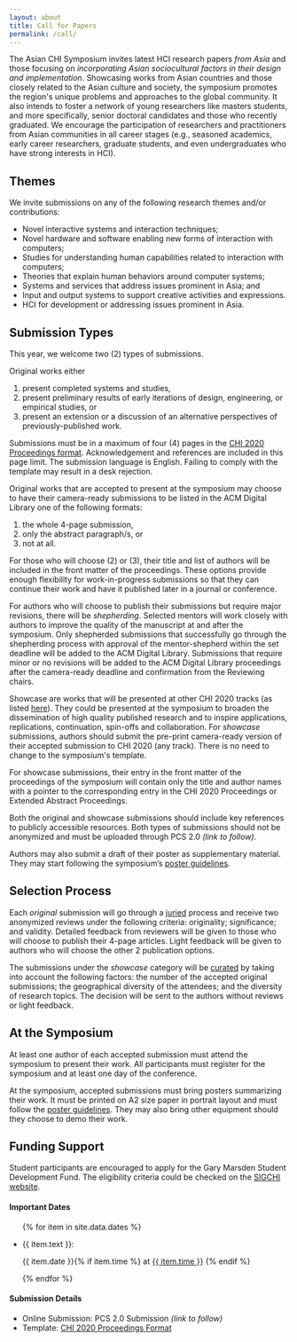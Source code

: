 ```yaml
---
layout: about
title: Call for Papers
permalink: /call/
---
```


<div class="abstract">
    <p class="abstract-overview">
        The Asian CHI Symposium invites latest HCI research papers <em>from Asia</em> and those focusing on <em>incorporating Asian sociocultural factors in their design and implementation</em>. Showcasing works from Asian countries and those closely related to the Asian culture and society, the symposium promotes the region's unique problems and approaches to the global community. It also intends to foster a network of young researchers like masters students, and more specifically, senior doctoral candidates and those who recently graduated. We encourage the participation of researchers and practitioners from Asian communities in all career stages (e.g., seasoned academics, early career researchers, graduate students, and even undergraduates who have strong interests in HCI).
    </p>
    <h2>Themes</h2>
    <div class="abstract-overview">
        <p>
            We invite submissions on any of the following research themes and/or contributions:
        </p>
        <ul>
            <li>Novel interactive systems and interaction techniques;</li>
            <li>Novel hardware and software enabling new forms of interaction with computers;</li>
            <li>Studies for understanding human capabilities related to interaction with computers;</li>
            <li>Theories that explain human behaviors around computer systems;</li>
            <li>Systems and services that address issues prominent in Asia; and</li>
            <li>Input and output systems to support creative activities and expressions.</li>
            <li>HCI for development or addressing issues prominent in Asia. </li>
        </ul>
    </div>
    <h2>Submission Types</h2>
    <div class="abstract-overview">
        <p>
            This year, we welcome two (2) types of submissions.
        </p>
        <p>
            <span class="about-highlight" id="original-works">Original works</span> either 
        </p>
        <ol>
            <li>present completed systems and studies,</li>
            <li>present preliminary results of early iterations of design, engineering, or empirical studies, or</li>
            <li>present an extension or a discussion of an alternative perspectives of previously-published work.</li>
        </ol>
        <p>
            Submissions must be in a maximum of four (4) pages in the <a href="https://chi2020.acm.org/authors/chi-proceedings-format/" target="_blank">CHI 2020 Proceedings format</a>. Acknowledgement and references are included in this page limit. The submission language is English. Failing to comply with the template may result in a desk rejection.
        </p>
        <p>
            Original works that are accepted to present at the symposium may choose to have their camera-ready submissions to be listed in the ACM Digital Library one of the following formats:
        </p>
        <ol>
            <li>the whole 4-page submission,</li>
            <li>only the abstract paragraph/s, or</li>
            <li>not at all.</li> 
        </ol>
        <p>
            For those who will choose (2) or (3), their title and list of authors will be included in the front matter of the proceedings. These options provide enough flexibility for work-in-progress submissions so that they can continue their work and have it published later in a journal or conference.
        </p>
        <p>    
            For authors who will choose to publish their submissions but require major revisions, there will be <em>shepherding</em>. Selected mentors will work closely with authors to improve the quality of the manuscript at and after the symposium. Only shepherded submissions that successfully go through the shepherding process with approval of the mentor-shepherd within the set deadline will be added to the ACM Digital Library. Submissions that require minor or no revisions will be added to the ACM Digital Library proceedings after the camera-ready deadline and confirmation from the Reviewing chairs.
        </p>
        <p>
            <span class="about-highlight" id="showcase-works">Showcase</span> are works that will be presented at other CHI 2020 tracks (as listed <a href="https://chi2020.acm.org/authors/" target="_blank">here</a>). They could be presented at the symposium to broaden the dissemination of high quality published research and to inspire applications, replications, continuation, spin-offs and collaboration. For <em>showcase</em> submissions, authors should submit the pre-print camera-ready version of their accepted submission to CHI 2020 (any track). There is no need to change to the symposium's template.
        </p>
        <p>
            For showcase submissions, their entry in the front matter of the proceedings of the symposium will contain only the title and author names with a pointer to the corresponding entry in the CHI 2020 Proceedings or Extended Abstract Proceedings.
        </p>
        <p>
            <span class="about-highlight">Both the original and showcase</span> submissions should include key references to publicly accessible resources. Both types of submissions should not be anonymized and must be uploaded through PCS 2.0 <em>(link to follow)</em>. 
        </p>
        <p>
            Authors may also submit a draft of their poster as supplementary material. They may start following the symposium’s <a href="../poster-guide/" target="_blank">poster guidelines</a>.
        </p>
    </div>
    <h2>Selection Process</h2>
    <div class="abstract-overview">
        <p>
            Each <span class="about-highlight"><em>original</em></span> submission will go through a <a href="https://chi2020.acm.org/authors/selection-processes/" target="_blank">juried</a> process and receive two anonymized reviews under the following criteria: originality; significance; and validity. Detailed feedback from reviewers will be given to those who will choose to publish their 4-page articles. Light feedback will be given to authors who will choose the other 2 publication options.
        </p>
        <p>
            The submissions under the <span class="about-highlight"><em>showcase</em></span> category will be <a href="https://chi2020.acm.org/authors/selection-processes/" target="_blank">curated</a> by taking into account the following factors: the number of the accepted original submissions; the geographical diversity of the attendees; and the diversity of research topics. The decision will be sent to the authors without reviews or light feedback.
        </p>
    </div>
    <h2>At the Symposium</h2>
    <div class="abstract-overview">
        <p>
            At least one author of each accepted submission must attend the symposium to present their work. All participants must register for the symposium and at least one day of the conference.
        </p>
        <p>
            At the symposium, accepted submissions must bring posters summarizing their work. It must be printed on A2 size paper in portrait layout and must follow the <a href="../poster-guide/" target="_blank">poster guidelines</a>. They may also bring other equipment should they choose to demo their work.
        </p>
    </div>
    <h2>Funding Support</h2>
    <p class="abstract-overview">
        Student participants are encouraged to apply for the Gary Marsden Student Development Fund. The eligibility criteria could be checked on the <a href="https://sigchi.org/get-involved/community_support/gary-marsden-student-development-fund/" target="_blank">SIGCHI website</a>.
    </p>
</div>

<div class="news-sidebar">
    <h4>Important Dates</h4>
    <ul class="sidebar-items">
        {% for item in site.data.dates %}
            <li>
                <p class="news-text">{{ item.text }}:</p>
                <p class="news-date">{{ item.date }}{% if item.time %} at <a href="{{ item.timezone }}" target="_blank">{{ item.time }}</a> {% endif %}</p>
            </li>
        {% endfor %}
    </ul>
    <h4>Submission Details</h4>
    <ul class="sidebar-items">
        <li>Online Submission: PCS 2.0 Submission <em>(link to follow)</em></li>
        <li>Template: <a href="https://chi2020.acm.org/authors/chi-proceedings-format/" target="_blank">CHI 2020 Proceedings Format</a></li>
    </ul>
</div>